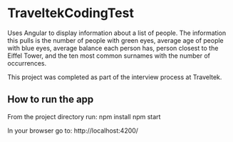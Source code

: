 # TraveltekCodingTest

Uses Angular to display information about a list of people. The information this pulls is the number of people with green eyes, 
average age of people with blue eyes, average balance each person has, person closest to the Eiffel Tower, and the ten most common
surnames with the number of occurrences.

This project was completed as part of the interview process at Traveltek.


## How to run the app
From the project directory run:
npm install
npm start

In your browser go to:
http://localhost:4200/

